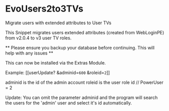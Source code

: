 # EvoUsers2to3TVs
Migrate users with extended attributes to User TVs

This Snippet migrates users extended attributes (created from WebLoginPE) from v2.0.4 to v3 user TV roles.

** Please ensure you backup your database before continuing.  This will help with any issues **

This can now be installed via the Extras Module.

Example: [[userUpdate? &adminid=`600` &roleid=`2`]]

adminid is the id of the admin account
roleid is the user role id // PowerUser = 2

Update: 
You can omit the parameter adminid and the program will search the users for the 'admin' user and select it's id automatically.
